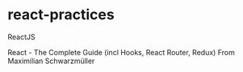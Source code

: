 # react-practices
ReactJS

React - The Complete Guide (incl Hooks, React Router, Redux)
From Maximilian Schwarzmüller

